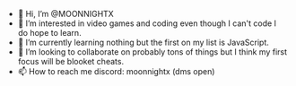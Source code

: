 - 👋 Hi, I’m @MOONNIGHTX
- 👀 I’m interested in video games and coding even though I can't code I do hope to learn.
- 🌱 I’m currently learning nothing but the first on my list is JavaScript.
- 💞️ I’m looking to collaborate on probably tons of things but I think my first focus will be blooket cheats.
- 📫 How to reach me discord: moonnightx (dms open)

<!---
MOONNIGHTX/MOONNIGHTX is a ✨ special ✨ repository because its `README.md` (this file) appears on your GitHub profile.
You can click the Preview link to take a look at your changes.
--->
